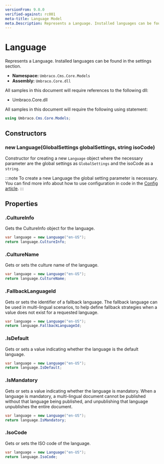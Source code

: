 ```yaml
---
versionFrom: 9.0.0
verified-against: rc001
meta-title: Language Model
meta.Description: Represents a Language. Installed languages can be found in the settings section.
---
```


# Language

Represents a Language. Installed languages can be found in the settings section.

* **Namespace:** `Umbraco.Cms.Core.Models`
* **Assembly:** `Umbraco.Core.dll`

All samples in this document will require references to the following dll:

* Umbraco.Core.dll

All samples in this document will require the following using statement:

```csharp
using Umbraco.Cms.Core.Models;
```

## Constructors

### new Language(GlobalSettings globalSettings, string isoCode)

Constructor for creating a new `Language` object where the necessary parameter are the global settings as `GlobalSettings` and the isoCode as a `string`.

:::note
To create a new Language the global setting parameter is necessary. You can find more info about how to use configuration in code in the [Config article](../../V9-Config/#reading-configuration-in-code).
:::

## Properties

### .CultureInfo

Gets the CultureInfo object for the language.

```csharp
var language = new Language("en-US");
return language.CultureInfo;
```

### .CultureName

Gets or sets the culture name of the language.

```csharp
var language = new Language("en-US");
return language.CultureName;
```

### .FallbackLanguageId

Gets or sets the identifier of a fallback language. The fallback language can be used in multi-lingual scenarios, to help define fallback strategies when a value does not exist for a requested language.

```csharp
var language = new Language("en-US");
return language.FallbackLanguageId;
```

### .IsDefault
Gets or sets a value indicating whether the language is the default language.

```csharp
var language = new Language("en-US");
return language.IsDefault;
```

### .IsMandatory

Gets or sets a value indicating whether the language is mandatory. When a language is mandatory, a multi-lingual document cannot be published without that language being published, and unpublishing that language unpublishes the entire document.

```csharp
var language = new Language("en-US");
return language.IsMandatory;
```

### .IsoCode

Gets or sets the ISO code of the language.

```csharp
var language = new Language("en-US");
return language.IsoCode;
```
